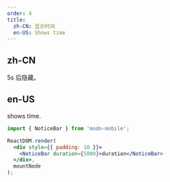 ```yaml
---
order: 4
title:
  zh-CN: 显示时间
  en-US: Shows time
---
```


## zh-CN

5s 后隐藏。

## en-US

shows time.

```jsx
import { NoticeBar } from 'modo-mobile';

ReactDOM.render(
  <div style={{ padding: 10 }}>
    <NoticeBar duration={5000}>duration</NoticeBar>
  </div>,
  mountNode
);
```
